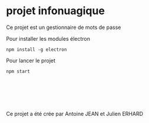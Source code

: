 # projet infonuagique

Ce projet est un gestionnaire de mots de passe

Pour installer les modules électron

```
npm install -g electron
```

Pour lancer le projet

```
npm start
```


<br><br><br><br><br>
Ce projet a été crée par Antoine JEAN et Julien ERHARD